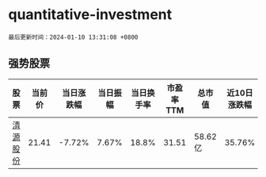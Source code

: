 # quantitative-investment

`最后更新时间：2024-01-10 13:31:08 +0800`

## 强势股票

|股票|当前价|当日涨跌幅|当日振幅|当日换手率|市盈率TTM|总市值|近10日涨跌幅|
|----|----|----|----|----|----|----|----|
|[清源股份](https://xueqiu.com/S/SH603628)|21.41|-7.72%|7.67%|18.8%|31.51|58.62亿|35.76%|
